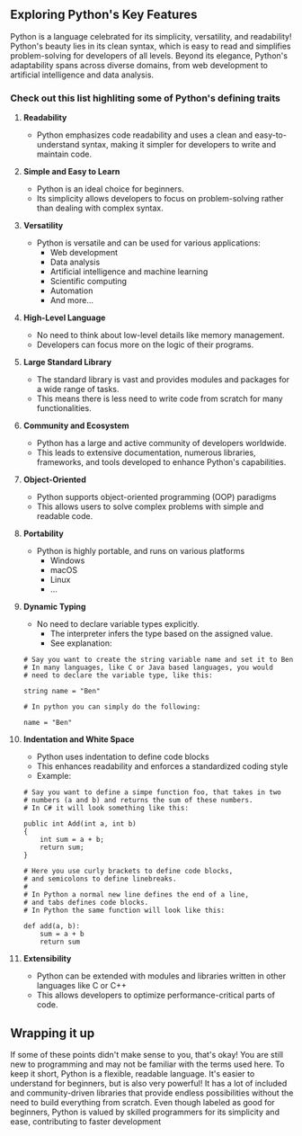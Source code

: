 ## Exploring Python's Key Features

Python is a language celebrated for its simplicity, versatility, and readability! Python's beauty lies in its clean syntax, which is easy to read and simplifies problem-solving for developers of all levels. Beyond its elegance, Python's adaptability spans across diverse domains, from web development to artificial intelligence and data analysis.

### Check out this list highliting some of Python's defining traits

1. **Readability**
    - Python emphasizes code readability and uses a clean and easy-to-understand syntax, making it simpler for developers to write and maintain code.

2. **Simple and Easy to Learn** 
    - Python is an ideal choice for beginners. 
    - Its simplicity allows developers to focus on problem-solving rather than dealing with complex syntax.

3. **Versatility** 
    - Python is versatile and can be used for various applications:
        - Web development
        - Data analysis 
        - Artificial intelligence and machine learning
        - Scientific computing
        - Automation
        - And more...
4. **High-Level Language**
    - No need to think about low-level details like memory management.
    - Developers can focus more on the logic of their programs.

6. **Large Standard Library** 
    - The standard library is vast and provides modules and packages for a wide range of tasks.
    - This means there is less need to write code from scratch for many functionalities.

7. **Community and Ecosystem**
    - Python has a large and active community of developers worldwide. 
    - This leads to extensive documentation, numerous libraries, frameworks, and tools developed to enhance Python's capabilities.

8. **Object-Oriented**
    - Python supports object-oriented programming (OOP) paradigms
    - This allows users to solve complex problems with simple and readable code.

9. **Portability**
    - Python is highly portable, and runs on various platforms
        - Windows
        - macOS
        - Linux
        - ...

10. **Dynamic Typing**
    - No need to declare variable types explicitly.
        - The interpreter infers the type based on the assigned value.
        - See explanation:
    
    ```
    # Say you want to create the string variable name and set it to Ben
    # In many languages, like C or Java based languages, you would
    # need to declare the variable type, like this:

    string name = "Ben"

    # In python you can simply do the following:

    name = "Ben"
    ```

11. **Indentation and White Space** 
    - Python uses indentation to define code blocks
    - This enhances readability and enforces a standardized coding style
    - Example:
    ```
    # Say you want to define a simpe function foo, that takes in two
    # numbers (a and b) and returns the sum of these numbers.
    # In C# it will look something like this:
    
    public int Add(int a, int b)
    {
        int sum = a + b;
        return sum;
    }

    # Here you use curly brackets to define code blocks, 
    # and semicolons to define linebreaks.
    #
    # In Python a normal new line defines the end of a line,
    # and tabs defines code blocks.
    # In Python the same function will look like this:
    
    def add(a, b):
        sum = a + b
        return sum
    ```

12. **Extensibility**
    - Python can be extended with modules and libraries written in other languages like C or C++
    - This allows developers to optimize performance-critical parts of code.

## Wrapping it up
If some of these points didn't make sense to you, that's okay! You are still new to programming and may not be familiar with the terms used here. To keep it short, Python is a flexible, readable language. It's easier to understand for beginners, but is also very powerful! It has a lot of included and community-driven libraries that provide endless possibilities without the need to build everything from scratch. Even though labeled as good for beginners, Python is valued by skilled programmers for its simplicity and ease, contributing to faster development